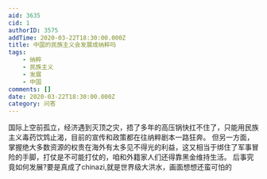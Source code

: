 ```yaml
---
aid: 3635
cid: 1
authorID: 3575
addTime: 2020-03-22T18:30:00.000Z
title: 中国的民族主义会发展成纳粹吗
tags:
    - 纳粹
    - 民族主义
    - 发展
    - 中国
comments: []
date: 2020-03-22T18:30:00.000Z
category: 问答
---
```


国际上空前孤立，经济遇到灭顶之灾，捂了多年的高压锅快扛不住了，只能用民族主义毒药饮鸩止渴，目前的宣传和政策都在往纳粹剧本一路狂奔。 但另一方面，掌握绝大多数资源的权贵在海外有太多见不得光的利益，这又相当于绑住了军事冒险的手脚，打仗是不可能打仗的，咱和外籍家人们还得靠黑金维持生活。 后事究竟如何发展?要是真成了chinazi,就是世界级大洪水，画面想想还蛮可怕的
